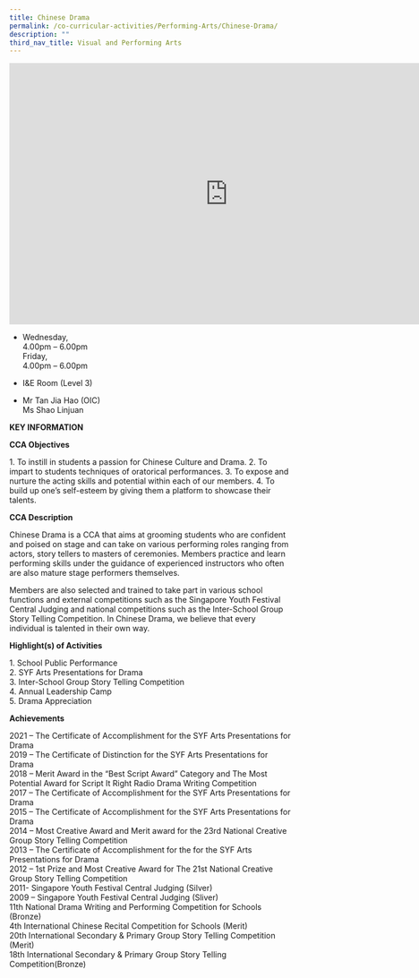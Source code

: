 ```yaml
---
title: Chinese Drama
permalink: /co-curricular-activities/Performing-Arts/Chinese-Drama/
description: ""
third_nav_title: Visual and Performing Arts
---
```

<iframe allowfullscreen="true" height="467" width="780" frameborder="0" src="https://docs.google.com/presentation/d/e/2PACX-1vS9BhVQzsog5VCm2lmqd298l1Dl13oebfDyyvHuehkJr2F5TmIjPoGHU7dOIvxuAn4FJw2xvx0kuy79/embed?start=true&amp;loop=true&amp;delayms=5000"></iframe>

*   Wednesday,  
    4.00pm – 6.00pm  
    Friday,  
    4.00pm – 6.00pm  
    

*   I&amp;E Room (Level 3)  

*   Mr Tan Jia Hao (OIC)  
    Ms Shao Linjuan
		
**KEY INFORMATION**

**CCA Objectives**

1\. To instill in students a passion for Chinese Culture and Drama.
2.  To impart to students techniques of oratorical performances.
3.  To expose and nurture the acting skills and potential within each of our members.
4.  To build up one’s self-esteem by giving them a platform to showcase their talents.

**CCA Description**

Chinese Drama is a CCA that aims at grooming students who are confident and poised on stage and can take on various performing roles ranging from actors, story tellers to masters of ceremonies. Members practice and learn performing skills under the guidance of experienced instructors who often are also mature stage performers themselves.

Members are also selected and trained to take part in various school functions and external competitions such as the Singapore Youth Festival Central Judging and national competitions such as the Inter-School Group Story Telling Competition. In Chinese Drama, we believe that every individual is talented in their own way.

**Highlight(s) of Activities**

1\.  School Public Performance<br>
2.  SYF Arts Presentations for Drama<br>
3.  Inter-School Group Story Telling Competition<br>
4.  Annual Leadership Camp<br>
5.  Drama Appreciation

**Achievements**

2021 – The Certificate of Accomplishment for the SYF Arts Presentations for Drama  
2019 – The Certificate of Distinction for the SYF Arts Presentations for Drama  
2018 – Merit Award in the “Best Script Award” Category and The Most Potential Award for Script It Right Radio Drama Writing Competition  
2017 – The Certificate of Accomplishment for the SYF Arts Presentations for Drama  
2015 – The Certificate of Accomplishment for the SYF Arts Presentations for Drama  
2014 – Most Creative Award and Merit award for the 23rd National Creative Group Story Telling Competition  
2013 – The Certificate of Accomplishment for the for the SYF Arts Presentations for Drama  
2012 – 1st Prize and Most Creative Award for The 21st National Creative Group Story Telling Competition  
2011- Singapore Youth Festival Central Judging (Silver)  
2009 – Singapore Youth Festival Central Judging (Sliver)  
11th National Drama Writing and Performing Competition for Schools (Bronze)  
4th International Chinese Recital Competition for Schools (Merit)  
20th International Secondary &amp; Primary Group Story Telling Competition (Merit)  
18th International Secondary &amp; Primary Group Story Telling Competition(Bronze)